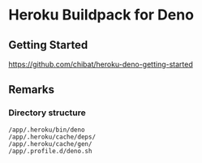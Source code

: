 # Heroku Buildpack for Deno

## Getting Started

https://github.com/chibat/heroku-deno-getting-started


## Remarks

### Directory structure
```
/app/.heroku/bin/deno
/app/.heroku/cache/deps/
/app/.heroku/cache/gen/
/app/.profile.d/deno.sh
```
